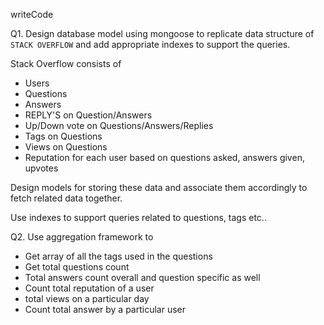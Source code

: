 writeCode

Q1. Design database model using mongoose to replicate data structure of `STACK OVERFLOW` and add appropriate indexes to support the queries.

Stack Overflow consists of

- Users
- Questions
- Answers
- REPLY'S on Question/Answers
- Up/Down vote on Questions/Answers/Replies
- Tags on Questions
- Views on Questions
- Reputation for each user based on questions asked, answers given, upvotes

Design models for storing these data and associate them accordingly to fetch related data together.

Use indexes to support queries related to questions, tags etc..

Q2. Use aggregation framework to

- Get array of all the tags used in the questions
- Get total questions count
- Total answers count overall and question specific as well
- Count total reputation of a user
- total views on a particular day
- Count total answer by a particular user

